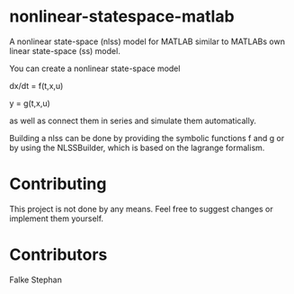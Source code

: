 # nonlinear-statespace-matlab
A nonlinear state-space (nlss) model for MATLAB similar to MATLABs own linear state-space (ss) model.

You can create a nonlinear state-space model

dx/dt = f(t,x,u)

y = g(t,x,u)

as well as connect them in series and simulate them automatically.

Building a nlss can be done by providing the symbolic functions f and g or by using the NLSSBuilder, which is based on the lagrange formalism.

# Contributing
This project is not done by any means. Feel free to suggest changes or implement them yourself.

# Contributors
Falke Stephan
